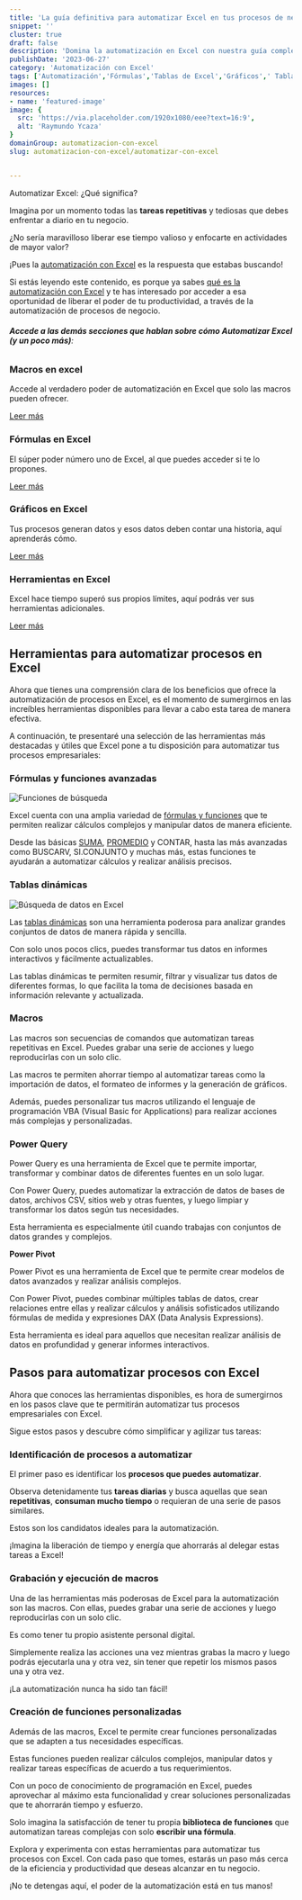 ```yaml
---
title: 'La guía definitiva para automatizar Excel en tus procesos de negocio'
snippet: ''
cluster: true
draft: false 
description: 'Domina la automatización en Excel con nuestra guía completa. Aprende sobre fórmulas, tablas dinámicas y Power Query para impulsar tus procesos de negocio.'
publishDate: '2023-06-27'
category: 'Automatización con Excel'
tags: ['Automatización','Fórmulas','Tablas de Excel','Gráficos',' Tablas Dinámicas',' Power Query']
images: []
resources: 
- name: 'featured-image'
image: {
  src: 'https://via.placeholder.com/1920x1080/eee?text=16:9',
  alt: 'Raymundo Ycaza'
}
domainGroup: automatizacion-con-excel
slug: automatizacion-con-excel/automatizar-con-excel


---
```


Automatizar Excel: ¿Qué significa?

Imagina por un momento todas las **tareas repetitivas** y tediosas que debes enfrentar a diario en tu negocio.

¿No sería maravilloso liberar ese tiempo valioso y enfocarte en actividades de mayor valor?

¡Pues la [automatización con Excel](/blog/automatizacion-con-excel/) es la respuesta que estabas buscando!

Si estás leyendo este contenido, es porque ya sabes [qué es la automatización con Excel](/blog/automatizacion-con-excel/que-es-la-automatizacion-con-excel/) y te has interesado por acceder a esa oportunidad de liberar el poder de tu productividad, a través de la automatización de procesos de negocio.

###### **Accede a las demás secciones que hablan sobre cómo Automatizar Excel** **(y un poco más)**:

### Macros en excel

Accede al verdadero poder de automatización en Excel que solo las macros pueden ofrecer.

[Leer más](/blog/automatizacion-con-excel/macros-en-excel/)

### Fórmulas en Excel

El súper poder número uno de Excel, al que puedes acceder si te lo propones.

[Leer más](/blog/automatizacion-con-excel/formulas-en-excel/)

### Gráficos en Excel

Tus procesos generan datos y esos datos deben contar una historia, aquí aprenderás cómo.

[Leer más](/blog/automatizacion-con-excel/guia-de-graficos-en-excel/)

### Herramientas en Excel

Excel hace tiempo superó sus propios límites, aquí podrás ver sus herramientas adicionales.

[Leer más](/blog/automatizacion-con-excel/herramientas-en-excel/)

## Herramientas para automatizar procesos en Excel

Ahora que tienes una comprensión clara de los beneficios que ofrece la automatización de procesos en Excel, es el momento de sumergirnos en las increíbles herramientas disponibles para llevar a cabo esta tarea de manera efectiva.

A continuación, te presentaré una selección de las herramientas más destacadas y útiles que Excel pone a tu disposición para automatizar tus procesos empresariales:

### **Fórmulas y funciones avanzadas**

![Funciones de búsqueda](images/RYIMG-20230406190537.png)

Excel cuenta con una amplia variedad de [fórmulas y funciones](/blog/automatizacion-con-excel/formulas-en-excel/) que te permiten realizar cálculos complejos y manipular datos de manera eficiente.

Desde las básicas [SUMA](/blog/automatizacion-con-excel/funcion-suma-en-excel/), [PROMEDIO](/blog/automatizacion-con-excel/funcion-promedio-en-excel/) y CONTAR, hasta las más avanzadas como BUSCARV, SI.CONJUNTO y muchas más, estas funciones te ayudarán a automatizar cálculos y realizar análisis precisos.

### **Tablas dinámicas**

![Búsqueda de datos en Excel](images/RYIMG-20230406190543.png)

Las [tablas dinámicas](/blog/automatizacion-con-excel/tablas-dinamicas) son una herramienta poderosa para analizar grandes conjuntos de datos de manera rápida y sencilla.

Con solo unos pocos clics, puedes transformar tus datos en informes interactivos y fácilmente actualizables.

Las tablas dinámicas te permiten resumir, filtrar y visualizar tus datos de diferentes formas, lo que facilita la toma de decisiones basada en información relevante y actualizada.

### **Macros**

Las macros son secuencias de comandos que automatizan tareas repetitivas en Excel. Puedes grabar una serie de acciones y luego reproducirlas con un solo clic.

Las macros te permiten ahorrar tiempo al automatizar tareas como la importación de datos, el formateo de informes y la generación de gráficos.

Además, puedes personalizar tus macros utilizando el lenguaje de programación VBA (Visual Basic for Applications) para realizar acciones más complejas y personalizadas.

### **Power Query**

Power Query es una herramienta de Excel que te permite importar, transformar y combinar datos de diferentes fuentes en un solo lugar.

Con Power Query, puedes automatizar la extracción de datos de bases de datos, archivos CSV, sitios web y otras fuentes, y luego limpiar y transformar los datos según tus necesidades.

Esta herramienta es especialmente útil cuando trabajas con conjuntos de datos grandes y complejos.

**Power Pivot**

Power Pivot es una herramienta de Excel que te permite crear modelos de datos avanzados y realizar análisis complejos.

Con Power Pivot, puedes combinar múltiples tablas de datos, crear relaciones entre ellas y realizar cálculos y análisis sofisticados utilizando fórmulas de medida y expresiones DAX (Data Analysis Expressions).

Esta herramienta es ideal para aquellos que necesitan realizar análisis de datos en profundidad y generar informes interactivos.

## **Pasos para automatizar procesos con Excel**

Ahora que conoces las herramientas disponibles, es hora de sumergirnos en los pasos clave que te permitirán automatizar tus procesos empresariales con Excel.

Sigue estos pasos y descubre cómo simplificar y agilizar tus tareas:

### **Identificación de procesos a automatizar**

El primer paso es identificar los **procesos que puedes automatizar**.

Observa detenidamente tus **tareas diarias** y busca aquellas que sean **repetitivas**, **consuman mucho tiempo** o requieran de una serie de pasos similares.

Estos son los candidatos ideales para la automatización.

¡Imagina la liberación de tiempo y energía que ahorrarás al delegar estas tareas a Excel!

### **Grabación y ejecución de macros**

Una de las herramientas más poderosas de Excel para la automatización son las macros. Con ellas, puedes grabar una serie de acciones y luego reproducirlas con un solo clic.

Es como tener tu propio asistente personal digital.

Simplemente realiza las acciones una vez mientras grabas la macro y luego podrás ejecutarla una y otra vez, sin tener que repetir los mismos pasos una y otra vez.

¡La automatización nunca ha sido tan fácil!

### **Creación de funciones personalizadas**

Además de las macros, Excel te permite crear funciones personalizadas que se adapten a tus necesidades específicas.

Estas funciones pueden realizar cálculos complejos, manipular datos y realizar tareas específicas de acuerdo a tus requerimientos.

Con un poco de conocimiento de programación en Excel, puedes aprovechar al máximo esta funcionalidad y crear soluciones personalizadas que te ahorrarán tiempo y esfuerzo.

Solo imagina la satisfacción de tener tu propia **biblioteca de funciones** que automatizan tareas complejas con solo **escribir una fórmula**.

Explora y experimenta con estas herramientas para automatizar tus procesos con Excel. Con cada paso que tomes, estarás un paso más cerca de la eficiencia y productividad que deseas alcanzar en tu negocio.

¡No te detengas aquí, el poder de la automatización está en tus manos!
